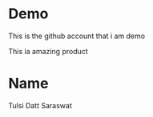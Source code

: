 # Demo
This is the github account that i am demo

This ia amazing product
# Name
Tulsi Datt Saraswat

